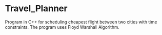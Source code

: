 # Travel_Planner
Program in C++ for scheduling cheapest flight between two cities with time constraints. The program uses Floyd Warshall Algorithm.
